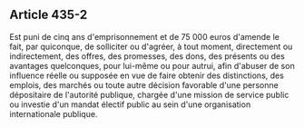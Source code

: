 Article 435-2
----
Est puni de cinq ans d'emprisonnement et de 75 000 euros d'amende le fait, par
quiconque, de solliciter ou d'agréer, à tout moment, directement ou
indirectement, des offres, des promesses, des dons, des présents ou des
avantages quelconques, pour lui-même ou pour autrui, afin d'abuser de son
influence réelle ou supposée en vue de faire obtenir des distinctions, des
emplois, des marchés ou toute autre décision favorable d'une personne
dépositaire de l'autorité publique, chargée d'une mission de service public ou
investie d'un mandat électif public au sein d'une organisation internationale
publique.
